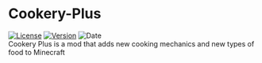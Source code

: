 # Cookery-Plus
[![License](https://img.shields.io/badge/License-GPLv3-blue.svg?style=flat-square)](https://github.com/MagicalAlexey/Cookery-Plus/blob/main/LICENSE)
[![Version](https://img.shields.io/github/v/tag/Hexagon-Studio/Cookery-Plus?label=version)](https://www.curseforge.com/minecraft/mc-mods/cookery-plus/files)
![Date](https://img.shields.io/github/release-date/Hexagon-Studio/Cookery-Plus)
<br />Cookery Plus is a mod that adds new cooking mechanics and new types of food to Minecraft
